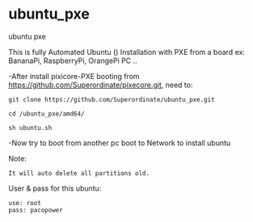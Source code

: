 # ubuntu_pxe
ubuntu pxe

This is fully Automated Ubuntu () Installation  with PXE from a board ex: BananaPi, RaspberryPi, OrangePi PC ..

-After  install pixicore-PXE booting from https://github.com/Superordinate/pixecore.git, need to:
```
git clone https://github.com/Superordinate/ubuntu_pxe.git

cd /ubuntu_pxe/amd64/

sh ubuntu.sh
```
-Now try to boot from another pc boot to Network to install ubuntu 

Note: 
```
It will auto delete all partitions old.
```
User & pass for this ubuntu:
```
use: root
pass: pacopower
```
